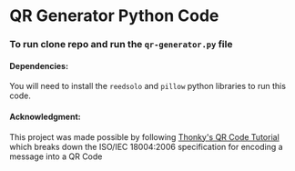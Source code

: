 # QR Generator Python Code

### To run clone repo and run the `qr-generator.py` file

#### Dependencies: 

You will need to install the `reedsolo` and `pillow` python libraries to run this code.

#### Acknowledgment:

This project was made possible by following [Thonky&#39;s QR Code Tutorial](https://www.thonky.com/qr-code-tutorial/) which breaks down the ISO/IEC 18004:2006 specification for encoding a message into a QR Code

